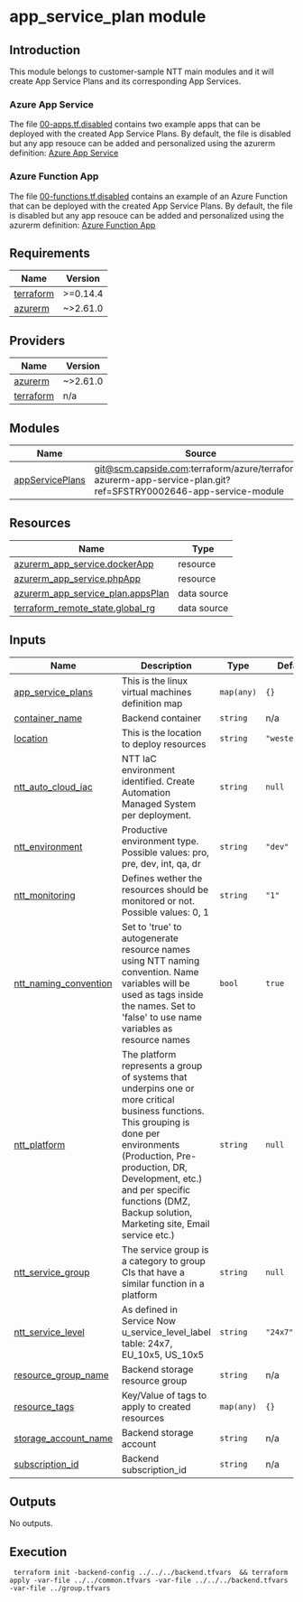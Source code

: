 # app_service_plan module

## Introduction

This module belongs to customer-sample NTT main modules and it will create App Service Plans and its corresponding App Services.

### Azure App Service

The file [00-apps.tf.disabled](00-apps.tf.disabled) contains two example apps that can be deployed with the created App Service Plans. By default, the file is disabled but any app resouce can be added and personalized using the azurerm definition: [Azure App Service](https://registry.terraform.io/providers/hashicorp/azurerm/latest/docs/resources/app_service)

### Azure Function App

The file [00-functions.tf.disabled](00-functions.tf.disabled) contains an example of an Azure Function that can be deployed with the created App Service Plans. By default, the file is disabled but any app resouce can be added and personalized using the azurerm definition: [Azure Function App](https://registry.terraform.io/providers/hashicorp/azurerm/latest/docs/resources/function_app)

## Requirements

| Name | Version |
|------|---------|
| <a name="requirement_terraform"></a> [terraform](#requirement\_terraform) | >=0.14.4 |
| <a name="requirement_azurerm"></a> [azurerm](#requirement\_azurerm) | ~>2.61.0 |

## Providers

| Name | Version |
|------|---------|
| <a name="provider_azurerm"></a> [azurerm](#provider\_azurerm) | ~>2.61.0 |
| <a name="provider_terraform"></a> [terraform](#provider\_terraform) | n/a |

## Modules

| Name | Source | Version |
|------|--------|---------|
| <a name="module_appServicePlans"></a> [appServicePlans](#module\_appServicePlans) | git@scm.capside.com:terraform/azure/terraform-azurerm-app-service-plan.git?ref=SFSTRY0002646-app-service-module |  |

## Resources

| Name | Type |
|------|------|
| [azurerm_app_service.dockerApp](https://registry.terraform.io/providers/hashicorp/azurerm/latest/docs/resources/app_service) | resource |
| [azurerm_app_service.phpApp](https://registry.terraform.io/providers/hashicorp/azurerm/latest/docs/resources/app_service) | resource |
| [azurerm_app_service_plan.appsPlan](https://registry.terraform.io/providers/hashicorp/azurerm/latest/docs/data-sources/app_service_plan) | data source |
| [terraform_remote_state.global_rg](https://registry.terraform.io/providers/hashicorp/terraform/latest/docs/data-sources/remote_state) | data source |

## Inputs

| Name | Description | Type | Default | Required |
|------|-------------|------|---------|:--------:|
| <a name="input_app_service_plans"></a> [app\_service\_plans](#input\_app\_service\_plans) | This is the linux virtual machines definition map | `map(any)` | `{}` | no |
| <a name="input_container_name"></a> [container\_name](#input\_container\_name) | Backend container | `string` | n/a | yes |
| <a name="input_location"></a> [location](#input\_location) | This is the location to deploy resources | `string` | `"westeurope"` | no |
| <a name="input_ntt_auto_cloud_iac"></a> [ntt\_auto\_cloud\_iac](#input\_ntt\_auto\_cloud\_iac) | NTT IaC environment identified. Create Automation Managed System per deployment. | `string` | `null` | no |
| <a name="input_ntt_environment"></a> [ntt\_environment](#input\_ntt\_environment) | Productive environment type. Possible values: pro, pre, dev, int, qa, dr | `string` | `"dev"` | no |
| <a name="input_ntt_monitoring"></a> [ntt\_monitoring](#input\_ntt\_monitoring) | Defines wether the resources should be monitored or not. Possible values: 0, 1 | `string` | `"1"` | no |
| <a name="input_ntt_naming_convention"></a> [ntt\_naming\_convention](#input\_ntt\_naming\_convention) | Set to 'true' to autogenerate resource names using NTT naming convention. Name variables will be used as tags inside the names. Set to 'false' to use name variables as resource names | `bool` | `true` | no |
| <a name="input_ntt_platform"></a> [ntt\_platform](#input\_ntt\_platform) | The platform represents a group of systems that underpins one or more critical business functions. This grouping is done per environments (Production, Pre-production, DR, Development, etc.) and per specific functions (DMZ, Backup solution, Marketing site, Email service etc.) | `string` | `null` | no |
| <a name="input_ntt_service_group"></a> [ntt\_service\_group](#input\_ntt\_service\_group) | The service group is a category to group CIs that have a similar function in a platform | `string` | `null` | no |
| <a name="input_ntt_service_level"></a> [ntt\_service\_level](#input\_ntt\_service\_level) | As defined in Service Now u\_service\_level\_label table: 24x7, EU\_10x5, US\_10x5 | `string` | `"24x7"` | no |
| <a name="input_resource_group_name"></a> [resource\_group\_name](#input\_resource\_group\_name) | Backend storage resource group | `string` | n/a | yes |
| <a name="input_resource_tags"></a> [resource\_tags](#input\_resource\_tags) | Key/Value of tags to apply to created resources | `map(any)` | `{}` | no |
| <a name="input_storage_account_name"></a> [storage\_account\_name](#input\_storage\_account\_name) | Backend storage account | `string` | n/a | yes |
| <a name="input_subscription_id"></a> [subscription\_id](#input\_subscription\_id) | Backend subscription\_id | `string` | n/a | yes |

## Outputs

No outputs.

## Execution
```
 terraform init -backend-config ../../../backend.tfvars  && terraform apply -var-file ../../common.tfvars -var-file ../../../backend.tfvars -var-file ../group.tfvars
```
